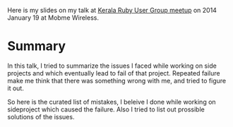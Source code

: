 <!--


---
 "Slides : Side projects : why it fails?"
date: 2014-01-21 11:00:00 IST
updated: 2014-01-21 11:00:00 IST
categories: talks
---

-->
<!DOCTYPE html>
<html>

<head>
  <title>basic-git-workflow</title>
  <meta charset="utf-8">
  <meta name="viewport" content="width=device-width, initial-scale=1.0">


  <link rel="stylesheet" href="./css/bootstrap.css">
  <link rel="stylesheet" href="./css/bootstrap.grid.css">
  <link rel="stylesheet" href="./css/bootstrap.min.css">
  <link rel="stylesheet" href="./css/bootstrap-reboot.min.css">
  <link rel="stylesheet" href="./css/bootstrap.css.map">
  <link rel="stylesheet" href="./css/blog-home.css">
  <link rel="stylesheet" href="./css/prism.css">
  <script async defer src="./css/prism.js"></script>
</head>
<!--------------------------------------------------------------------------------------------------->
<!--------------------------------------------------------------------------------------------------->
<!--------------------------------------------------------------------------------------------------->
<!--------------------------------------------------------------------------------------------------->
<!--------------------------------------------------------------------------------------------------->




<body>

Here is my slides on my talk at [Kerala Ruby User Group meetup](http://krug.github.io/posts/jan-2014-meetup/) on 2014 January 19 at Mobme Wireless.

# Summary

In this talk, I tried to summarize the issues I faced while working on side projects and which eventually lead to fail of that project. Repeated failure make me think that there was something wrong with me, and tried to figure it out.

So here is the curated list of mistakes, I beleive I done while working on sideproject which caused the failure. Also I tried to list out prossible solutions of the issues.

<script async class="speakerdeck-embed" data-id="8f234ab063620131cb092e04b5667332" data-ratio="1.29456384323641" src="//speakerdeck.com/assets/embed.js"></script>
